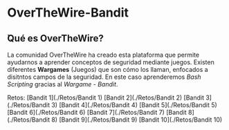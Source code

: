 # OverTheWire-Bandit
## ̉Qué es OverTheWire?
La comunidad OverTheWire ha creado esta plataforma que permite ayudarnos a aprender conceptos de seguridad mediante juegos. Existen diferentes **Wargames** (Juegos) que son cómo los llaman, enfocados a disitntos campos de la seguridad. En este caso aprenderemos *Bash Scripting* gracias al *Wargame - Bandit*.

Retos:
[Bandit 1](./Retos/Bandit 1)
[Bandit 2](./Retos/Bandit 2)
[Bandit 3](./Retos/Bandit 3)
[Bandit 4](./Retos/Bandit 4)
[Bandit 5](./Retos/Bandit 5)
[Bandit 6](./Retos/Bandit 6)
[Bandit 7](./Retos/Bandit 7)
[Bandit 8](./Retos/Bandit 8)
[Bandit 9](./Retos/Bandit 9)
[Bandit 10](./Retos/Bandit 10)

